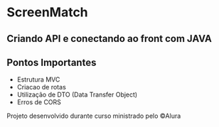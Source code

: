 # ScreenMatch

## Criando API e conectando ao front com JAVA

## Pontos Importantes
* Estrutura MVC
* Criacao de rotas
* Utilização de DTO (Data Transfer Object)
* Erros de CORS



Projeto desenvolvido durante curso ministrado pelo &copy;Alura
